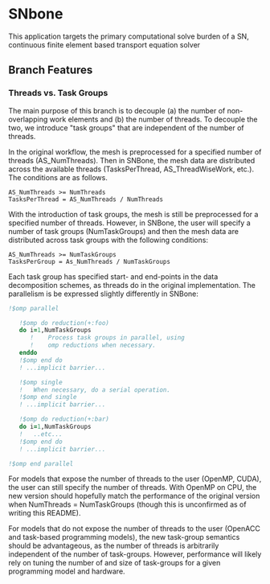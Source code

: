 # SNbone
This application targets the primary computational solve burden of a SN,
continuous finite element based transport equation solver

## Branch Features

### Threads vs. Task Groups

The main purpose of this branch is to decouple (a) the number of
non-overlapping work elements and (b) the number of threads.  To decouple the
two, we introduce "task groups" that are independent of the number of threads.  

In the original workflow, the mesh is preprocessed for a specified number of
threads (AS_NumThreads).  Then in SNBone, the mesh data are distributed across
the available threads (TasksPerThread, AS_ThreadWiseWork, etc.).  The conditions
are as follows.  

   ```
   AS_NumThreads >= NumThreads
   TasksPerThread = AS_NumThreads / NumThreads
   ```

With the introduction of task groups, the mesh is still be preprocessed for a
specified number of threads.  However, in SNBone, the user will specify a
number of task groups (NumTaskGroups) and then the mesh data are distributed
across task groups with the following conditions:

   ```
   AS_NumThreads >= NumTaskGroups
   TasksPerGroup = As_NumThreads / NumTaskGroups
   ```

Each task group has specified start- and end-points in the data decomposition
schemes, as threads do in the original implementation.  The parallelism
is be expressed slightly differently in SNBone:

```fortran
!$omp parallel

   !$omp do reduction(+:foo)
   do i=1,NumTaskGroups
      !    Process task groups in parallel, using 
      !    omp reductions when necessary.
   enddo
   !$omp end do
   ! ...implicit barrier...

   !$omp single
   !   When necessary, do a serial operation.
   !$omp end single
   ! ...implicit barrier...

   !$omp do reduction(+:bar)
   do i=1,NumTaskGroups
   !   ..etc...
   !$omp end do
   ! ...implicit barrier...

!$omp end parallel
```

For models that expose the number of threads to the user (OpenMP, CUDA), the
user can still specify the number of threads.  With OpenMP on CPU,  the new
version should hopefully match the performance of the original version when
NumThreads = NumTaskGroups (though this is unconfirmed as of writing this
README).  

For models that do not expose the number of threads to the user (OpenACC and
task-based programming models), the new task-group semantics should be
advantageous, as the number of threads is arbitrarily independent of the number
of task-groups.  However, performance will likely rely on tuning the number of
and size of task-groups for a given programming model and hardware.  
